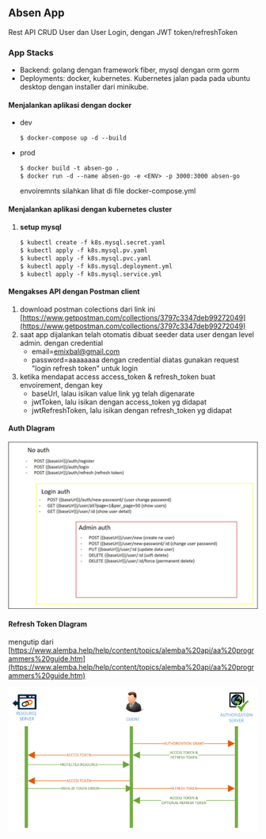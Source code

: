 ## Absen App

Rest API CRUD User dan User Login, dengan JWT token/refreshToken

### App Stacks
 - Backend: golang dengan framework fiber, mysql dengan orm gorm
 - Deployments: docker, kubernetes. Kubernetes jalan pada pada ubuntu desktop dengan installer dari minikube.

#### Menjalankan aplikasi dengan docker

 - dev
	```
	$ docker-compose up -d --build
	```
 - prod
	```
	$ docker build -t absen-go .
	$ docker run -d --name absen-go -e <ENV> -p 3000:3000 absen-go 
	```
	envoiremnts silahkan lihat di file docker-compose.yml

#### Menjalankan aplikasi dengan kubernetes cluster
 1. **setup mysql** 
 	```
	$ kubectl create -f k8s.mysql.secret.yaml
	$ kubectl apply -f k8s.mysql.pv.yaml
	$ kubectl apply -f k8s.mysql.pvc.yaml
	$ kubectl apply -f k8s.mysql.deployment.yml
	$ kubectl apply -f k8s.mysql.service.yml
	```

#### Mengakses API dengan Postman client
 1. download postman colections dari link ini
    [https://www.getpostman.com/collections/3797c3347deb99272049](https://www.getpostman.com/collections/3797c3347deb99272049)
 2. saat app dijalankan telah otomatis dibuat seeder data user dengan level admin. dengan credential
    - email=emixbal@gmail.com
    - password=aaaaaaaa
    dengan credential diatas gunakan request "login refresh token" untuk login
 3. ketika mendapat access access_token & refresh_token buat envoirement, dengan key
    - baseUrl, lalau isikan value link yg telah digenarate
    - jwtToken, lalu isikan dengan access_token yg didapat
    - jwtRefreshToken, lalu isikan dengan refresh_token yg didapat

#### Auth DIagram
![all pods](https://raw.githubusercontent.com/emixbal/absen-go/main/images/Picture1.jpg)
#### Refresh Token DIagram
mengutip dari [https://www.alemba.help/help/content/topics/alemba%20api/aa%20programmers%20guide.htm](https://www.alemba.help/help/content/topics/alemba%20api/aa%20programmers%20guide.htm)

![all pods](https://raw.githubusercontent.com/emixbal/absen-go/main/images/refresh%20token.jpg)